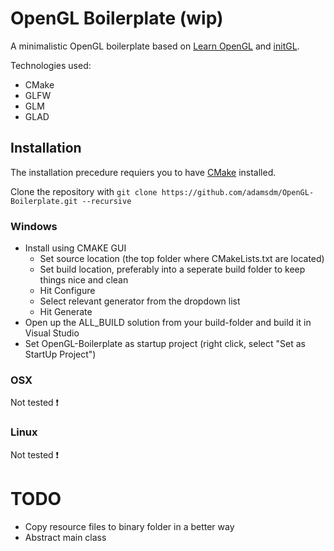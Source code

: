 # OpenGL Boilerplate (wip)

A minimalistic OpenGL boilerplate based on [Learn OpenGL](https://learnopengl.com/) and [initGL](https://github.com/aaronmjacobs/InitGL).

Technologies used:
* CMake
* GLFW
* GLM
* GLAD

## Installation
The installation precedure requiers you to have [CMake](https://cmake.org/) installed.

Clone the repository with `git clone https://github.com/adamsdm/OpenGL-Boilerplate.git --recursive`



### Windows
* Install using CMAKE GUI
    * Set source location (the top folder where CMakeLists.txt are located)
    * Set build location, preferably into a seperate build folder to keep things nice and clean
    * Hit Configure
    * Select relevant generator from the dropdown list
    * Hit Generate
* Open up the ALL_BUILD solution from your build-folder and build it in Visual Studio
* Set OpenGL-Boilerplate as startup project (right click, select "Set as StartUp Project")

### OSX 
Not tested :exclamation:

### Linux 
Not tested :exclamation:

# TODO
* Copy resource files to binary folder in a better way
* Abstract main class